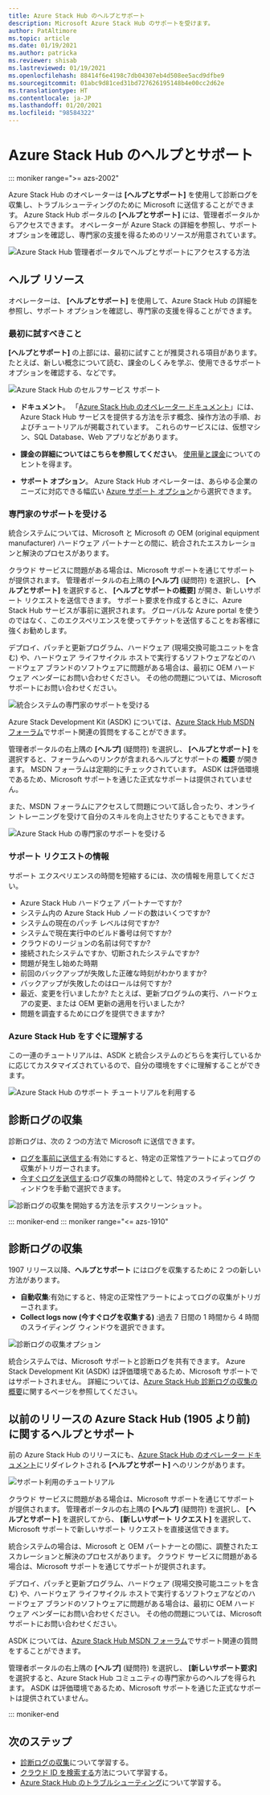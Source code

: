 ```yaml
---
title: Azure Stack Hub のヘルプとサポート
description: Microsoft Azure Stack Hub のサポートを受けます。
author: PatAltimore
ms.topic: article
ms.date: 01/19/2021
ms.author: patricka
ms.reviewer: shisab
ms.lastreviewed: 01/19/2021
ms.openlocfilehash: 88414f6e4198c7db04307eb4d508ee5acd9dfbe9
ms.sourcegitcommit: 01abc9d81ced31bd727626195148b4e00cc2d62e
ms.translationtype: HT
ms.contentlocale: ja-JP
ms.lasthandoff: 01/20/2021
ms.locfileid: "98584322"
---
```

# <a name="azure-stack-hub-help-and-support"></a>Azure Stack Hub のヘルプとサポート

::: moniker range=">= azs-2002"

Azure Stack Hub のオペレーターは **[ヘルプとサポート]** を使用して診断ログを収集し、トラブルシューティングのために Microsoft に送信することができます。 Azure Stack Hub ポータルの **[ヘルプとサポート]** には、管理者ポータルからアクセスできます。 オペレーターが Azure Stack の詳細を参照し、サポート オプションを確認し、専門家の支援を得るためのリソースが用意されています。  

![Azure Stack Hub 管理者ポータルでヘルプとサポートにアクセスする方法](media/azure-stack-help-and-support/help-and-support.png)

## <a name="help-resources"></a>ヘルプ リソース

オペレーターは、 **[ヘルプとサポート]** を使用して、Azure Stack Hub の詳細を参照し、サポート オプションを確認し、専門家の支援を得ることができます。

### <a name="things-to-try-first"></a>最初に試すべきこと

**[ヘルプとサポート]** の上部には、最初に試すことが推奨される項目があります。たとえば、新しい概念について読む、課金のしくみを学ぶ、使用できるサポート オプションを確認する、などです。

![Azure Stack Hub のセルフサービス サポート](media/azure-stack-help-and-support/get-support-tiles.png)

- **ドキュメント**。 「[Azure Stack Hub のオペレーター ドキュメント](index.yml)」には、Azure Stack Hub サービスを提供する方法を示す概念、操作方法の手順、およびチュートリアルが掲載されています。 これらのサービスには、仮想マシン、SQL Database、Web アプリなどがあります。

- **課金の詳細についてはこちらを参照してください**。 [使用量と課金](azure-stack-billing-and-chargeback.md)についてのヒントを得ます。

- **サポート オプション**。 Azure Stack Hub オペレーターは、あらゆる企業のニーズに対応できる幅広い [Azure サポート オプション](./azure-stack-manage-basics.md)から選択できます。

### <a name="get-expert-help"></a>専門家のサポートを受ける

統合システムについては、Microsoft と Microsoft の OEM (original equipment manufacturer) ハードウェア パートナーとの間に、統合されたエスカレーションと解決のプロセスがあります。

クラウド サービスに問題がある場合は、Microsoft サポートを通じてサポートが提供されます。 管理者ポータルの右上隅の **[ヘルプ]** (疑問符) を選択し、 **[ヘルプとサポート]** を選択すると、 **[ヘルプとサポートの概要]** が開き、新しいサポート リクエストを送信できます。 サポート要求を作成するときに、Azure Stack Hub サービスが事前に選択されます。 グローバルな Azure portal を使うのではなく、このエクスペリエンスを使ってチケットを送信することをお客様に強くお勧めします。

デプロイ、パッチと更新プログラム、ハードウェア (現場交換可能ユニットを含む) や、ハードウェア ライフサイクル ホストで実行するソフトウェアなどのハードウェア ブランドのソフトウェアに問題がある場合は、最初に OEM ハードウェア ベンダーにお問い合わせください。 その他の問題については、Microsoft サポートにお問い合わせください。

![統合システムの専門家のサポートを受ける](media/azure-stack-help-and-support/get-support-integrated.png)

Azure Stack Development Kit (ASDK) については、[Azure Stack Hub MSDN フォーラム](https://social.msdn.microsoft.com/Forums/azure/home?forum=azurestack)でサポート関連の質問をすることができます。

管理者ポータルの右上隅の **[ヘルプ]** (疑問符) を選択し、 **[ヘルプとサポート]** を選択すると、フォーラムへのリンクが含まれるヘルプとサポートの **概要** が開きます。 MSDN フォーラムは定期的にチェックされています。 ASDK は評価環境であるため、Microsoft サポートを通じた正式なサポートは提供されていません。

また、MSDN フォーラムにアクセスして問題について話し合ったり、オンライン トレーニングを受けて自分のスキルを向上させたりすることもできます。

![Azure Stack Hub の専門家のサポートを受ける](media/azure-stack-help-and-support/get-support-cards.png)

### <a name="information-for-a-support-request"></a>サポート リクエストの情報

サポート エクスペリエンスの時間を短縮するには、次の情報を用意してください。

 - Azure Stack Hub ハードウェア パートナーですか?
 - システム内の Azure Stack Hub ノードの数はいくつですか?
 - システムの現在のパッチ レベルは何ですか?
 - システムで現在実行中のビルド番号は何ですか?
 - クラウドのリージョンの名前は何ですか?
 - 接続されたシステムですか、切断されたシステムですか?
 - 問題が発生し始めた時期
 - 前回のバックアップが失敗した正確な時刻がわかりますか?
 - バックアップが失敗したのはロールは何ですか?
 - 最近、変更を行いましたか? たとえば、更新プログラムの実行、ハードウェアの変更、または OEM 更新の適用を行いましたか?
 - 問題を調査するためにログを提供できますか?

### <a name="get-up-to-speed-with-azure-stack-hub"></a>Azure Stack Hub をすぐに理解する

この一連のチュートリアルは、ASDK と統合システムのどちらを実行しているかに応じてカスタマイズされているので、自分の環境をすぐに理解することができます。

![Azure Stack Hub のサポート チュートリアルを利用する](media/azure-stack-help-and-support/get-support-tutorials.png)

## <a name="diagnostic-log-collection"></a>診断ログの収集

診断ログは、次の 2 つの方法で Microsoft に送信できます。

- [ログを事前に送信する](./diagnostic-log-collection.md#send-logs-proactively):有効にすると、特定の正常性アラートによってログの収集がトリガーされます。
- [今すぐログを送信する](./diagnostic-log-collection.md#send-logs-now):ログ収集の時間枠として、特定のスライディング ウィンドウを手動で選択できます。

![診断ログの収集を開始する方法を示すスクリーンショット。](media/azure-stack-help-and-support/banner-enable-automatic-log-collection.png)

::: moniker-end
::: moniker range="<= azs-1910"

## <a name="diagnostic-log-collection"></a>診断ログの収集

1907 リリース以降、**ヘルプとサポート** にはログを収集するために 2 つの新しい方法があります。

- **自動収集**:有効にすると、特定の正常性アラートによってログの収集がトリガーされます。
- **Collect logs now (今すぐログを収集する)** :過去 7 日間の 1 時間から 4 時間のスライディング ウィンドウを選択できます。

![診断ログの収集オプション](media/azure-stack-automatic-log-collection/azure-stack-log-collection-overview.png)

統合システムでは、Microsoft サポートと診断ログを共有できます。 Azure Stack Development Kit (ASDK) は評価環境であるため、Microsoft サポートではサポートされません。 詳細については、[Azure Stack Hub 診断ログの収集の概要](./diagnostic-log-collection.md)に関するページを参照してください。

## <a name="help-and-support-for-earlier-releases-azure-stack-hub-pre-1905"></a>以前のリリースの Azure Stack Hub (1905 より前) に関するヘルプとサポート

前の Azure Stack Hub のリリースにも、[Azure Stack Hub のオペレーター ドキュメント](./index.yml)にリダイレクトされる **[ヘルプとサポート]** へのリンクがあります。

![サポート利用のチュートリアル](media/azure-stack-help-and-support/get-support-previous.png)

クラウド サービスに問題がある場合は、Microsoft サポートを通じてサポートが提供されます。 管理者ポータルの右上隅の **[ヘルプ]** (疑問符) を選択し、 **[ヘルプとサポート]** を選択してから、 **[新しいサポート リクエスト]** を選択して、Microsoft サポートで新しいサポート リクエストを直接送信できます。

統合システムの場合は、Microsoft と OEM パートナーとの間に、調整されたエスカレーションと解決のプロセスがあります。 クラウド サービスに問題がある場合は、Microsoft サポートを通じてサポートが提供されます。

デプロイ、パッチと更新プログラム、ハードウェア (現場交換可能ユニットを含む) や、ハードウェア ライフサイクル ホストで実行するソフトウェアなどのハードウェア ブランドのソフトウェアに問題がある場合は、最初に OEM ハードウェア ベンダーにお問い合わせください。 その他の問題については、Microsoft サポートにお問い合わせください。

ASDK については、[Azure Stack Hub MSDN フォーラム](https://social.msdn.microsoft.com/Forums/azure/home?forum=azurestack)でサポート関連の質問をすることができます。

管理者ポータルの右上隅の **[ヘルプ]** (疑問符) を選択し、 **[新しいサポート要求]** を選択すると、Azure Stack Hub コミュニティの専門家からのヘルプを得られます。 ASDK は評価環境であるため、Microsoft サポートを通じた正式なサポートは提供されていません。

::: moniker-end

## <a name="next-steps"></a>次のステップ

- [診断ログの収集](./diagnostic-log-collection.md)について学習する。
- [クラウド ID を検索する](azure-stack-find-cloud-id.md)方法について学習する。
- [Azure Stack Hub のトラブルシューティング](azure-stack-troubleshooting.md)について学習する。